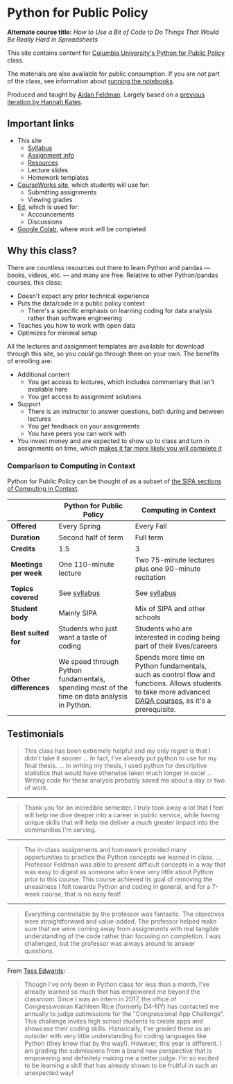 # Python for Public Policy

**Alternate course title:** _How to Use a Bit of Code to Do Things That Would Be Really Hard in Spreadsheets_

This site contains content for [Columbia University's Python for Public Policy](syllabus.md) class.

The materials are also available for public consumption. If you are _not_ part of the class, see information about [running the notebooks](resources.md#jupyter-outside-this-course).

Produced and taught by [Aidan Feldman](https://api.afeld.me/). Largely based on a [previous iteration by Hannah Kates](https://github.com/hannahkates/nyu-python-public-policy).

## Important links

- This site
  - [Syllabus](syllabus.md)
  - [Assignment info](assignments.md)
  - [Resources](resources.md)
  - Lecture slides
  - Homework templates
- [CourseWorks site](https://courseworks2.columbia.edu/courses/187089), which students will use for:
  - Submitting assignments
  - Viewing grades
- [Ed](https://courseworks2.columbia.edu/courses/187089/external_tools/37606?display=borderless), which is used for:
  - Accouncements
  - Discussions
- [Google Colab](https://colab.research.google.com), where work will be completed

## Why this class?

There are countless resources out there to learn Python and pandas — books, videos, etc. — and many are free. Relative to other Python/pandas courses, this class:

- Doesn't expect any prior technical experience
- Puts the data/code in a public policy context
  - There's a specific emphasis on learning coding for data analysis rather than software engineering
- Teaches you how to work with open data
- Optimizes for minimal setup

All the lectures and assignment templates are available for download through this site, so you _could_ go through them on your own. The benefits of enrolling are:

- Additional content
  - You get access to lectures, which includes commentary that isn't available here
  - You get access to assignment solutions
- Support
  - There is an instructor to answer questions, both during and between lectures
  - You get feedback on your assignments
  - You have peers you can work with
- You invest money and are expected to show up to class and turn in assignments on time, which [makes it far more likely you will complete it](https://mashable.com/archive/warning-college-may-be-a-waste-of-your-time-and-money)

### Comparison to Computing in Context

Python for Public Policy can be thought of as a subset of [the SIPA sections of Computing in Context](https://computing-in-context.afeld.me/).

|                       | Python for Public Policy                                                                             | Computing in Context                                                                                                                                             |
| --------------------- | ------------------------------------------------------------------------------------------- | ---------------------------------------------------------------------------------------------------------------------------------------------------------------- |
| **Offered**           | Every Spring                                                                                | Every Fall                                                                                                                                                       |
| **Duration**          | Second half of term                                                                         | Full term                                                                                                                                                        |
| **Credits**           | 1.5                                                                                         | 3                                                                                                                                                                |
| **Meetings per week** | One 110-minute lecture                                                                      | Two 75-minute lectures plus one 90-minute recitation                                                                                                             |
| **Topics covered**    | See [syllabus](syllabus.md#schedule)                                                        | See [syllabus](https://docs.google.com/document/d/1965uM1hPXvVdR-co2QORGmhPiVKewqN1EKT_TngDrXw/edit#heading=h.ex3szl3ftobj)                                      |
| **Student body**      | Mainly SIPA                                                                                 | Mix of SIPA and other schools                                                                                                                                    |
| **Best suited for**   | Students who just want a taste of coding                                                    | Students who are interested in coding being part of their lives/careers                                                                                          |
| **Other differences** | We speed through Python fundamentals, spending most of the time on data analysis in Python. | Spends more time on Python fundamentals, such as control flow and functions. Allows students to take more advanced [DAQA courses][daqa], as it's a prerequisite. |

[daqa]: https://bulletin.columbia.edu/sipa/specializations/daqa/#coursestext

## Testimonials

> This class has been extremely helpful and my only regret is that I didn't take it sooner … In fact, I've already put python to use for my final thesis. … In writing my thesis, I used python for descriptive statistics that would have otherwise taken much longer in excel … Writing code for these analysis probably saved me about a day or two of work.

---

> Thank you for an incredible semester. I truly took away a lot that I feel will help me dive deeper into a career in public service, while having unique skills that will help me deliver a much greater impact into the communities I'm serving.

---

> The in-class assignments and homework provided many opportunities to practice the Python concepts we learned in class. … Professor Feldman was able to present difficult concepts in a way that was easy to digest as someone who knew very little about Python prior to this course. This course achieved its goal of removing the uneasiness I felt towards Python and coding in general, and for a 7-week course, that is no easy feat!

---

> Everything controllable by the professor was fantastic. The objectives were straightforward and value-added. The professor helped make sure that we were coming away from assignments with real tangible understanding of the code rather than focusing on completion. I was challenged, but the professor was always around to answer questions.

---

From [Tess Edwards](https://www.linkedin.com/in/tess-edwards/):

> Though I've only been in Python class for less than a month, I've already learned so much that has empowered me beyond the classroom. Since I was an intern in 2017, the office of Congresswoman Kathleen Rice (formerly D4-NY) has contacted me annually to judge submissions for the "Congressional App Challenge". This challenge invites high school students to create apps and showcase their coding skills. Historically, I've graded these as an outsider with very little understanding for coding languages like Python (they knew that by the way!). However, this year is different. I am grading the submissions from a brand new perspective that is empowering and definitely making me a better judge. I'm so excited to be learning a skill that has already shown to be fruitful in such an unexpected way!
